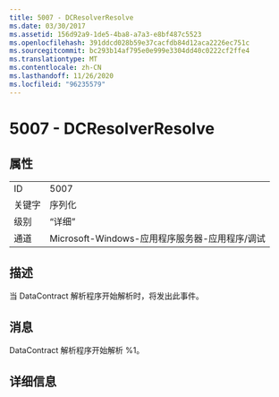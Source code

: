 ```yaml
---
title: 5007 - DCResolverResolve
ms.date: 03/30/2017
ms.assetid: 156d92a9-1de5-4ba8-a7a3-e8bf487c5523
ms.openlocfilehash: 391ddcd028b59e37cacfdb84d12aca2226ec751c
ms.sourcegitcommit: bc293b14af795e0e999e3304dd40c0222cf2ffe4
ms.translationtype: MT
ms.contentlocale: zh-CN
ms.lasthandoff: 11/26/2020
ms.locfileid: "96235579"
---
```

# <a name="5007---dcresolverresolve"></a>5007 - DCResolverResolve

## <a name="properties"></a>属性  
  
|||  
|-|-|  
|ID|5007|  
|关键字|序列化|  
|级别|“详细”|  
|通道|Microsoft-Windows-应用程序服务器-应用程序/调试|  
  
## <a name="description"></a>描述  

 当 DataContract 解析程序开始解析时，将发出此事件。  
  
## <a name="message"></a>消息  

 DataContract 解析程序开始解析 %1。  
  
## <a name="details"></a>详细信息
